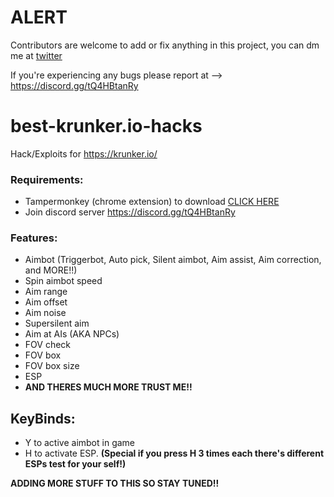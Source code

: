 # ALERT
Contributors are welcome to add or fix anything in this project, you can dm me at [twitter](https://twitter.com/glizuwu)

If you're experiencing any bugs please report at --> https://discord.gg/tQ4HBtanRy

# best-krunker.io-hacks
Hack/Exploits for https://krunker.io/

### Requirements:
- Tampermonkey (chrome extension) to download [CLICK HERE](https://chrome.google.com/webstore/detail/tampermonkey/dhdgffkkebhmkfjojejmpbldmpobfkfo?hl=en)
- Join discord server https://discord.gg/tQ4HBtanRy

### Features:
- Aimbot (Triggerbot, Auto pick, Silent aimbot, Aim assist, Aim correction, and MORE!!)
- Spin aimbot speed
- Aim range
- Aim offset
- Aim noise
- Supersilent aim
- Aim at AIs (AKA NPCs)
- FOV check
- FOV box
- FOV box size
- ESP
- **AND THERES MUCH MORE TRUST ME!!**

## KeyBinds:
- Y to active aimbot in game
- H to activate ESP. **(Special if you press H 3 times each there's different ESPs test for your self!)**

**ADDING MORE STUFF TO THIS SO STAY TUNED!!**
